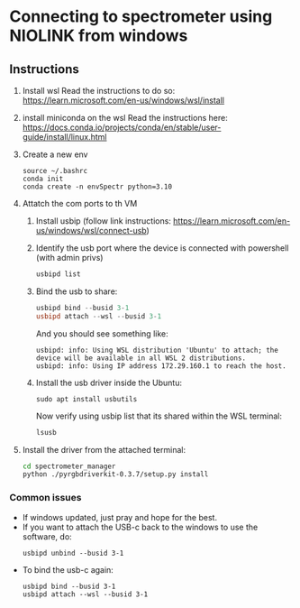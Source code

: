 # Connecting to spectrometer using NIOLINK from windows

## Instructions
1. Install wsl
    Read the instructions to do so: https://learn.microsoft.com/en-us/windows/wsl/install
2. install miniconda on the wsl
    Read the instructions here: https://docs.conda.io/projects/conda/en/stable/user-guide/install/linux.html
3. Create a new env
    ```
    source ~/.bashrc
    conda init
    conda create -n envSpectr python=3.10
    ```
4. Attatch the com ports to th VM
    
    1. Install usbip (follow link instructions: https://learn.microsoft.com/en-us/windows/wsl/connect-usb)
    2. Identify the usb port where the device is connected with powershell (with admin privs)
        ```powershell
        usbipd list
        ```
    3. Bind the usb to share:
        ```powershell
        usbipd bind --busid 3-1
        usbipd attach --wsl --busid 3-1 
        ```
        And you should see something like:
        ```
        usbipd: info: Using WSL distribution 'Ubuntu' to attach; the device will be available in all WSL 2 distributions.
        usbipd: info: Using IP address 172.29.160.1 to reach the host.    
        ```
    4. Install the usb driver inside the Ubuntu:
        ```
        sudo apt install usbutils
        ```

        Now verify using usbip list that its shared within the WSL terminal:
        ```bash
        lsusb 
        ```

5. Install the driver from the attached terminal:
    ```bash
    cd spectrometer_manager
    python ./pyrgbdriverkit-0.3.7/setup.py install
    ```

### Common issues

- If windows updated, just pray and hope for the best.
- If you want to attach the USB-c back to the windows to use the software, do:
    ```
    usbipd unbind --busid 3-1
    ```
- To bind the usb-c again:
    ```
    usbipd bind --busid 3-1
    usbipd attach --wsl --busid 3-1 
    ```

